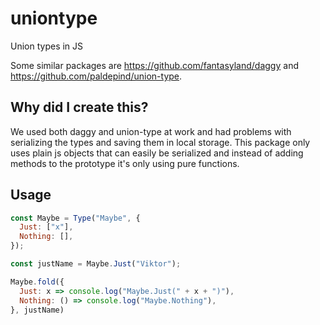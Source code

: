 # uniontype
Union types in JS

Some similar packages are https://github.com/fantasyland/daggy and https://github.com/paldepind/union-type.

## Why did I create this?
We used both daggy and union-type at work and had problems with serializing the types and saving them in local storage. This package only uses plain js objects that can easily be serialized and instead of adding methods to the prototype it's only using pure functions.

## Usage

```js
const Maybe = Type("Maybe", {
  Just: ["x"],
  Nothing: [],
});

const justName = Maybe.Just("Viktor");

Maybe.fold({
  Just: x => console.log("Maybe.Just(" + x + ")"),
  Nothing: () => console.log("Maybe.Nothing"),
}, justName)
```

